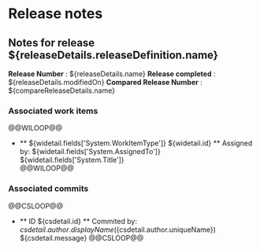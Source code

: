 # Release notes 
## Notes for release  ${releaseDetails.releaseDefinition.name}
**Release Number**  : ${releaseDetails.name} 
**Release completed** : ${releaseDetails.modifiedOn} 
**Compared Release Number**  : ${compareReleaseDetails.name} 

### Associated work items  
@@WILOOP@@  
* ** ${widetail.fields['System.WorkItemType']} ${widetail.id} ** Assigned by: ${widetail.fields['System.AssignedTo']}  ${widetail.fields['System.Title']}  
@@WILOOP@@  
  
### Associated commits
@@CSLOOP@@  
* ** ID ${csdetail.id} ** Commited by:  ${csdetail.author.displayName} (${csdetail.author.uniqueName}) ${csdetail.message}
@@CSLOOP@@


